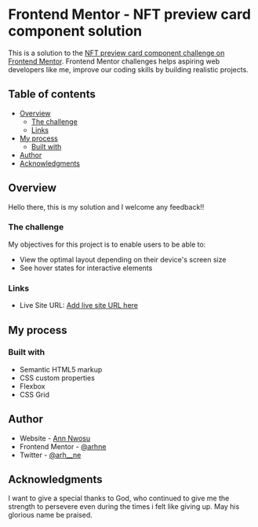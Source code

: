 # Frontend Mentor - NFT preview card component solution

This is a solution to the [NFT preview card component challenge on Frontend Mentor](https://www.frontendmentor.io/challenges/nft-preview-card-component-SbdUL_w0U). Frontend Mentor challenges helps aspiring web developers like me, improve our coding skills by building realistic projects. 

## Table of contents

- [Overview](#overview)
  - [The challenge](#the-challenge)
  - [Links](#links)
- [My process](#my-process)
  - [Built with](#built-with)
- [Author](#author)
- [Acknowledgments](#acknowledgments)

## Overview
Hello there, this is my solution and I welcome any feedback!!

### The challenge

My objectives for this project is to enable users to be able to:

- View the optimal layout depending on their device's screen size
- See hover states for interactive elements


### Links

- Live Site URL: [Add live site URL here](https://arhne.github.io/NFT_Preview-card/)

## My process

### Built with

- Semantic HTML5 markup
- CSS custom properties
- Flexbox
- CSS Grid

## Author

- Website - [Ann Nwosu](https://github.com/Arhne)
- Frontend Mentor - [@arhne](https://www.frontendmentor.io/profile/arhne)
- Twitter - [@arh__ne](https://www.twitter.com/arh__ne)


## Acknowledgments

I want to give a special thanks to God, who continued to give me the strength to persevere even during the times i felt like giving up. May his glorious name be praised.
